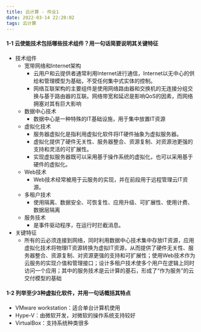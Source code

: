 ```yaml
---
title: 云计算 - 作业1
date: 2022-03-14 22:20:02
tags: 云计算
---
```




#### 1-1 云使能技术包括哪些技术组件？用一句话简要说明其关键特征

* 技术组件
  * 宽带网络和Internet架构
    * 云用户和云提供者通常利用Internet进行通信，Internet以无中心的供给和管理模型为基础，不受任何集中式实体的控制。
    * 网络互联架构的主要组件是使用网络路由器和交换机的无连接分组交换与基于路由器的互联。网络带宽和延迟是影响QoS的因素，而网络拥塞对其有巨大影响
  * 数据中心技术
    * 数据中心是一种特殊的IT基础设施，用于集中放置IT资源
  * 虚拟化技术
    * 服务器虚拟化是指利用虚拟化软件将IT硬件抽象为虚拟服务器。
    * 虚拟化提供了硬件无关性、服务器整合、资源复制、对资源池更强的支持和灵活的可扩展性。
    * 实现虚拟服务器既可以采用基于操作系统的虚拟化，也可以采用基于硬件的虚拟化。
  * Web技术
    * Web技术经常被用于云服务的实现，并在前段用于远程管理云IT资源。
  * 多租户技术
    * 使用隔离、数据安全、可恢复性、应用升级、可扩展性、使用计费、数据层隔离
  * 服务技术
    * 是事件驱动程序，在运行时拦截消息。
* 关键特征
  * 所有的云必须连接到网络，同时利用数据中心技术集中存放IT资源，应用虚拟化技术将物理IT资源转换为虚拟IT资源，从而提供了硬件无关性、服务器整合、资源复制、对资源更强的支持和可扩展性；使用Web技术作为云服务的实现介值和管理接口；设计多租户技术使多个用户在逻辑上同时访问一个应用；其中的服务技术是云计算的基石，形成了“作为服务”的云交付模型的基础

#### 1-2 列举至少3种虚拟化软件，并用一句话概括其特点

* VMware workstation：适合单台计算机使用
* Hype-V：由微软开发，对微软的操作系统支持较好
* VirtualBox：支持系统种类很多
